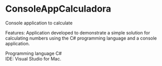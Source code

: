# ConsoleAppCalculadora
 Console application to calculate
 
 Features:
 Application developed to demonstrate a simple solution for calculating numbers using the C# programming language and a console application.

Programming language C#  
IDE: Visual Studio for Mac.
 
 
 



